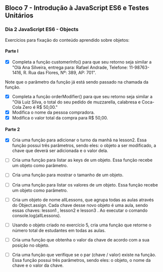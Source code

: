 ## Bloco 7 - Introdução à JavaScript ES6 e Testes Unitários
### Dia 2 JavaScript ES6 - Objects

Exercícios para fixação do conteúdo aprendido sobre objetos:

#### Parte I

- [x] Completa a função customerInfo() para que seu retorno seja similar a "Olá Ana Silveira, entrega para: Rafael Andrade, Telefone: 11-98763-1416, R. Rua das Flores, Nº: 389, AP: 701".

Note que o parâmetro da função já está sendo passado na chamada da função.

- [x] Completa a função orderModifier() para que seu retorno seja similar a "Olá Luiz Silva, o total do seu pedido de muzzarella, calabresa e Coca-Cola Zero é R$ 50,00."
- [x] Modifica o nome da pessoa compradora.
- [x] Modifica o valor total da compra para R$ 50,00.

#### Parte 2

- [x] Cria uma função para adicionar o turno da manhã na lesson2. Essa função possui três parâmetros, sendo eles: o objeto a ser modificado, a chave que deverá ser adicionada e o valor dela.
- [ ] Cria uma função para listar as keys de um objeto. Essa função recebe um objeto como parâmetro.
- [ ] Cria uma função para mostrar o tamanho de um objeto.
- [ ] Cria uma função para listar os valores de um objeto. Essa função recebe um objeto como parâmetro.
- [ ] Cria um objeto de nome allLessons, que agrupa todas as aulas através do Object.assign. Cada chave desse novo objeto é uma aula, sendo essas chaves: lesson1 , lesson2 e lesson3 . Ao executar o comando console.log(allLessons).

- [ ] Usando o objeto criado no exercício 5, cria uma função que retorne o número total de estudantes em todas as aulas.
- [ ] Cria uma função que obtenha o valor da chave de acordo com a sua posição no objeto.
- [ ] Cria uma função que verifique se o par (chave / valor) existe na função. Essa função possui três parâmetros, sendo eles: o objeto, o nome da chave e o valor da chave.

